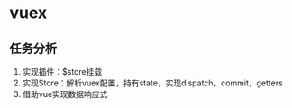 # vuex

## 任务分析

1. 实现插件：$store挂载
2. 实现Store：解析vuex配置，持有state，实现dispatch，commit，getters
3. 借助vue实现数据响应式